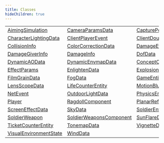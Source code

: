 ```yaml
---
title: Classes
hideChildren: true
---
```

|                                                                       |                                                                         |                                                                         |
| --------------------------------------------------------------------- | ----------------------------------------------------------------------- | ----------------------------------------------------------------------- |
| [AimingSimulation](/vext/ref/cls/clt/aimingsimulation)             | [CameraParamsData](/vext/ref/cls/clt/cameraparamsdata)               | [CapturePointEntity](/vext/ref/cls/clt/capturepointentity)           |
| [CharacterLightingData](/vext/ref/cls/clt/characterlightingdata)   | [ClientPlayerEvent](/vext/ref/cls/clt/clientplayerevent)             | [ClientDoublePlayerEvent](/vext/ref/cls/clt/clientdoubleplayerevent) |
| [CollisionInfo](/vext/ref/cls/clt/collisioninfo)                   | [ColorCorrectionData](/vext/ref/cls/clt/colorcorrectiondata)         | [DamageEffectData](/vext/ref/cls/clt/damageeffectdata)               |
| [DamageGiverInfo](/vext/ref/cls/clt/damagegiverinfo)               | [DamageInfo](/vext/ref/cls/clt/damageinfo)                           | [DofData](/vext/ref/cls/clt/dofdata)                                 |
| [DynamicAOData](/vext/ref/cls/clt/dynamicaodata)                   | [DynamicEnvmapData](/vext/ref/cls/clt/dynamicenvmapdata)             | [ConceptCache](/vext/ref/cls/clt/conceptcache)                       |
| [EffectParams](/vext/ref/cls/clt/effectparams)                     | [EnlightenData](/vext/ref/cls/clt/enlightendata)                     | [ExplosionEntity](/vext/ref/cls/clt/explosionentity)                 |
| [FilmGrainData](/vext/ref/cls/clt/filmgraindata)                   | [FogData](/vext/ref/cls/clt/fogdata)                                 | [GameEntity](/vext/ref/cls/clt/gameentity)                           |
| [LensScopeData](/vext/ref/cls/clt/lensscopedata)                   | [LifeCounterEntity](/vext/ref/cls/clt/lifecounterentity)             | [MotionBlurData](/vext/ref/cls/clt/motionblurdata)                   |
| [NetEvent](/vext/ref/cls/clt/netevent)                             | [OutdoorLightData](/vext/ref/cls/clt/outdoorlightdata)               | [PhysicsEntity](/vext/ref/cls/clt/physicsentity)                     |
| [Player](/vext/ref/cls/clt/player)                                 | [RagdollComponent](/vext/ref/cls/clt/ragdollcomponent)               | [PlanarReflectionData](/vext/ref/cls/clt/planarreflectiondata)       |
| [ScreenEffectData](/vext/ref/cls/clt/screeneffectdata)             | [SkyData](/vext/ref/cls/clt/skydata)                                 | [SoldierEntity](/vext/ref/cls/clt/soldierentity)                     |
| [SoldierWeapon](/vext/ref/cls/clt/soldierweapon)                   | [SoldierWeaponsComponent](/vext/ref/cls/clt/soldierweaponscomponent) | [SunFlareData](/vext/ref/cls/clt/sunflaredata)                       |
| [TicketCounterEntity](/vext/ref/cls/clt/ticketcounterentity)       | [TonemapData](/vext/ref/cls/clt/tonemapdata)                         | [VignetteData](/vext/ref/cls/clt/vignettedata)                       |
| [VisualEnvironmentState](/vext/ref/cls/clt/visualenvironmentstate) | [WindData](/vext/ref/cls/clt/winddata)                               |                                                                         |
